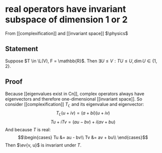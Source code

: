 # real operators have invariant subspace of dimension 1 or 2
From [[complexification]] and [[invariant space]]
$\physics$
## Statement
Suppose $T \in \L(V), F = \mathbb{R}$. Then $\exists U \leqslant V: TU \leqslant U, \dim U \in \{1, 2\}$.

## Proof
Because [[eigenvalues exist in Cn]], complex operators always have eigenvectors and therefore one-dimensional [[invariant space]]. So consider [[complexification]] $T_{\mathbb{C}}$ and its eigenvalue and eigenvector:
$$T_{\mathbb{C}}(u + iv) = (a + bi)(u + iv)$$
$$Tu + iTv = (au - bv) + i(av + bu)$$
And because $T$ is real:
$$\begin{cases}
Tu &= au - bv\\
Tv &= av + bu\\
\end{cases}$$
Then $\ev{v, u}$ is invariant under $T$.